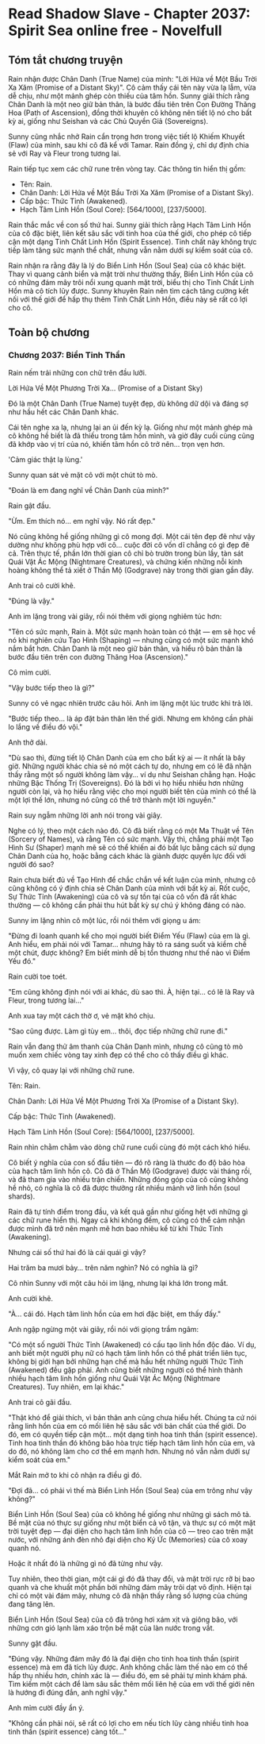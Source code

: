 # Read Shadow Slave - Chapter 2037: Spirit Sea online free - Novelfull

## Tóm tắt chương truyện

Rain nhận được Chân Danh (True Name) của mình: "Lời Hứa về Một Bầu Trời Xa Xăm (Promise of a Distant Sky)". Cô cảm thấy cái tên này vừa lạ lẫm, vừa dễ chịu, như một mảnh ghép còn thiếu của tâm hồn. Sunny giải thích rằng Chân Danh là một neo giữ bản thân, là bước đầu tiên trên Con Đường Thăng Hoa (Path of Ascension), đồng thời khuyên cô không nên tiết lộ nó cho bất kỳ ai, giống như Seishan và các Chủ Quyền Giả (Sovereigns).

Sunny cũng nhắc nhở Rain cẩn trọng hơn trong việc tiết lộ Khiếm Khuyết (Flaw) của mình, sau khi cô đã kể với Tamar. Rain đồng ý, chỉ dự định chia sẻ với Ray và Fleur trong tương lai.

Rain tiếp tục xem các chữ rune trên vòng tay. Các thông tin hiển thị gồm:

*   Tên: Rain.
*   Chân Danh: Lời Hứa về Một Bầu Trời Xa Xăm (Promise of a Distant Sky).
*   Cấp bậc: Thức Tỉnh (Awakened).
*   Hạch Tâm Linh Hồn (Soul Core): \[564/1000], \[237/5000].

Rain thắc mắc về con số thứ hai. Sunny giải thích rằng Hạch Tâm Linh Hồn của cô đặc biệt, liên kết sâu sắc với tinh hoa của thế giới, cho phép cô tiếp cận một dạng Tinh Chất Linh Hồn (Spirit Essence). Tinh chất này không trực tiếp làm tăng sức mạnh thể chất, nhưng vẫn nằm dưới sự kiểm soát của cô.

Rain nhận ra rằng đây là lý do Biển Linh Hồn (Soul Sea) của cô khác biệt. Thay vì quang cảnh biển và mặt trời như thường thấy, Biển Linh Hồn của cô có những đám mây trôi nổi xung quanh mặt trời, biểu thị cho Tinh Chất Linh Hồn mà cô tích lũy được. Sunny khuyên Rain nên tìm cách tăng cường kết nối với thế giới để hấp thụ thêm Tinh Chất Linh Hồn, điều này sẽ rất có lợi cho cô.

## Toàn bộ chương

### Chương 2037: Biển Tinh Thần

Rain nếm trải những con chữ trên đầu lưỡi.

Lời Hứa Về Một Phương Trời Xa… (Promise of a Distant Sky)

Đó là một Chân Danh (True Name) tuyệt đẹp, dù không dữ dội và đáng sợ như hầu hết các Chân Danh khác.

Cái tên nghe xa lạ, nhưng lại an ủi đến kỳ lạ. Giống như một mảnh ghép mà cô không hề biết là đã thiếu trong tâm hồn mình, và giờ đây cuối cùng cũng đã khớp vào vị trí của nó, khiến tâm hồn cô trở nên… trọn vẹn hơn.

'Cảm giác thật lạ lùng.'

Sunny quan sát vẻ mặt cô với một chút tò mò.

"Đoán là em đang nghĩ về Chân Danh của mình?"

Rain gật đầu.

"Ừm. Em thích nó… em nghĩ vậy. Nó rất đẹp."

Nó cũng không hề giống những gì cô mong đợi. Một cái tên đẹp đẽ như vậy dường như không phù hợp với cô… cuộc đời cô vốn dĩ chẳng có gì đẹp đẽ cả. Trên thực tế, phần lớn thời gian cô chỉ bò trườn trong bùn lầy, tàn sát Quái Vật Ác Mộng (Nightmare Creatures), và chứng kiến những nỗi kinh hoàng không thể tả xiết ở Thần Mộ (Godgrave) này trong thời gian gần đây.

Anh trai cô cười khẽ.

"Đúng là vậy."

Anh im lặng trong vài giây, rồi nói thêm với giọng nghiêm túc hơn:

"Tên có sức mạnh, Rain à. Một sức mạnh hoàn toàn có thật — em sẽ học về nó khi nghiên cứu Tạo Hình (Shaping) — nhưng cũng có một sức mạnh khó nắm bắt hơn. Chân Danh là một neo giữ bản thân, và hiểu rõ bản thân là bước đầu tiên trên con đường Thăng Hoa (Ascension)."

Cô mỉm cười.

"Vậy bước tiếp theo là gì?"

Sunny có vẻ ngạc nhiên trước câu hỏi. Anh im lặng một lúc trước khi trả lời.

"Bước tiếp theo… là áp đặt bản thân lên thế giới. Nhưng em không cần phải lo lắng về điều đó vội."

Anh thở dài.

"Dù sao thì, đừng tiết lộ Chân Danh của em cho bất kỳ ai — ít nhất là bây giờ. Những người khác chia sẻ nó một cách tự do, nhưng em có lẽ đã nhận thấy rằng một số người không làm vậy… ví dụ như Seishan chẳng hạn. Hoặc những Bậc Thống Trị (Sovereigns). Đó là bởi vì họ hiểu nhiều hơn những người còn lại, và họ hiểu rằng việc cho mọi người biết tên của mình có thể là một lợi thế lớn, nhưng nó cũng có thể trở thành một lời nguyền."

Rain suy ngẫm những lời anh nói trong vài giây.

Nghe có lý, theo một cách nào đó. Cô đã biết rằng có một Ma Thuật về Tên (Sorcery of Names), và rằng Tên có sức mạnh. Vậy thì, chẳng phải một Tạo Hình Sư (Shaper) mạnh mẽ sẽ có thể khiến ai đó bất lực bằng cách sử dụng Chân Danh của họ, hoặc bằng cách khác là giành được quyền lực đối với người đó sao?

Rain chưa biết đủ về Tạo Hình để chắc chắn về kết luận của mình, nhưng cô cũng không có ý định chia sẻ Chân Danh của mình với bất kỳ ai. Rốt cuộc, Sự Thức Tỉnh (Awakening) của cô và sự tồn tại của cô vốn đã rất khác thường — cô không cần phải thu hút bất kỳ sự chú ý không đáng có nào.

Sunny im lặng nhìn cô một lúc, rồi nói thêm với giọng u ám:

"Đừng đi loanh quanh kể cho mọi người biết Điểm Yếu (Flaw) của em là gì. Anh hiểu, em phải nói với Tamar… nhưng hãy tỏ ra sáng suốt và kiềm chế một chút, được không? Em biết mình dễ bị tổn thương như thế nào vì Điểm Yếu đó."

Rain cười toe toét.

"Em cũng không định nói với ai khác, dù sao thì. À, hiện tại… có lẽ là Ray và Fleur, trong tương lai…"

Anh xua tay một cách thờ ơ, vẻ mặt khó chịu.

"Sao cũng được. Làm gì tùy em… thôi, đọc tiếp những chữ rune đi."

Rain vẫn đang thử âm thanh của Chân Danh mình, nhưng cô cũng tò mò muốn xem chiếc vòng tay xinh đẹp có thể cho cô thấy điều gì khác.

Vì vậy, cô quay lại với những chữ rune.

Tên: Rain.

Chân Danh: Lời Hứa Về Một Phương Trời Xa (Promise of a Distant Sky).

Cấp bậc: Thức Tỉnh (Awakened).

Hạch Tâm Linh Hồn (Soul Core): [564/1000], [237/5000].

Rain nhìn chằm chằm vào dòng chữ rune cuối cùng đó một cách khó hiểu.

Cô biết ý nghĩa của con số đầu tiên — đó rõ ràng là thước đo độ bão hòa của hạch tâm linh hồn cô. Cô đã ở Thần Mộ (Godgrave) được vài tháng rồi, và đã tham gia vào nhiều trận chiến. Những đóng góp của cô cũng không hề nhỏ, có nghĩa là cô đã được thưởng rất nhiều mảnh vỡ linh hồn (soul shards).

Rain đã tự tính điểm trong đầu, và kết quả gần như giống hệt với những gì các chữ rune hiển thị. Ngay cả khi không đếm, cô cũng có thể cảm nhận được mình đã trở nên mạnh mẽ hơn bao nhiêu kể từ khi Thức Tỉnh (Awakening).

Nhưng cái số thứ hai đó là cái quái gì vậy?

Hai trăm ba mươi bảy… trên năm nghìn? Nó có nghĩa là gì?

Cô nhìn Sunny với một câu hỏi im lặng, nhưng lại khá lớn trong mắt.

Anh cười khẽ.

"À… cái đó. Hạch tâm linh hồn của em hơi đặc biệt, em thấy đấy."

Anh ngập ngừng một vài giây, rồi nói với giọng trầm ngâm:

"Có một số người Thức Tỉnh (Awakened) có cấu tạo linh hồn độc đáo. Ví dụ, anh biết một người phụ nữ có hạch tâm linh hồn có thể phát triển liên tục, không bị giới hạn bởi những hạn chế mà hầu hết những người Thức Tỉnh (Awakened) đều gặp phải. Anh cũng biết những người có thể hình thành nhiều hạch tâm linh hồn giống như Quái Vật Ác Mộng (Nightmare Creatures). Tuy nhiên, em lại khác."

Anh trai cô gãi đầu.

"Thật khó để giải thích, vì bản thân anh cũng chưa hiểu hết. Chúng ta cứ nói rằng linh hồn của em có mối liên hệ sâu sắc với bản chất của thế giới. Do đó, em có quyền tiếp cận một… một dạng tinh hoa tinh thần (spirit essence). Tinh hoa tinh thần đó không bão hòa trực tiếp hạch tâm linh hồn của em, và do đó, nó không làm cho cơ thể em mạnh hơn. Nhưng nó vẫn nằm dưới sự kiểm soát của em."

Mắt Rain mở to khi cô nhận ra điều gì đó.

"Đợi đã… có phải vì thế mà Biển Linh Hồn (Soul Sea) của em trông như vậy không?"

Biển Linh Hồn (Soul Sea) của cô không hề giống như những gì sách mô tả. Bề mặt của nó thực sự giống như một biển cả vô tận, và thực sự có một mặt trời tuyệt đẹp — đại diện cho hạch tâm linh hồn của cô — treo cao trên mặt nước, với những ánh đèn nhỏ đại diện cho Ký Ức (Memories) của cô xoay quanh nó.

Hoặc ít nhất đó là những gì nó đã từng như vậy.

Tuy nhiên, theo thời gian, một cái gì đó đã thay đổi, và mặt trời rực rỡ bị bao quanh và che khuất một phần bởi những đám mây trôi dạt vô định. Hiện tại chỉ có một vài đám mây, nhưng cô đã nhận thấy rằng số lượng của chúng đang tăng lên.

Biển Linh Hồn (Soul Sea) của cô đã trông hơi xám xịt và giông bão, với những cơn gió lạnh làm xáo trộn bề mặt của làn nước trong vắt.

Sunny gật đầu.

"Đúng vậy. Những đám mây đó là đại diện cho tinh hoa tinh thần (spirit essence) mà em đã tích lũy được. Anh không chắc làm thế nào em có thể hấp thụ nhiều hơn, chính xác là — điều đó, em sẽ phải tự mình khám phá. Tìm kiếm một cách để làm sâu sắc thêm mối liên hệ của em với thế giới nên là hướng đi đúng đắn, anh nghĩ vậy."

Anh mỉm cười đầy ẩn ý.

"Không cần phải nói, sẽ rất có lợi cho em nếu tích lũy càng nhiều tinh hoa tinh thần (spirit essence) càng tốt…"